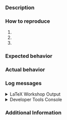 <!-- This is a suggested template for creating general issues, but you can use whatever you like. -->

### Description

<!-- Please describe/summarize the issue here. -->

### How to reproduce

<!-- Please describe how to reproduce the issue/problem, or suggested actions for new features. -->

1. 
2. 
3. 

### Expected behavior

<!-- Please describe what is expected. -->

### Actual behavior

<!-- Please describe what happens instead. -->

### Log messages

<!-- Please paste the log messages here. It is very important to identify problems. -->

<details>
<summary>LaTeX Workshop Output</summary>
<!-- To access the log, click the 'problems' icons on the statusbar, select 'OUTPUT', then select 'LaTeX Workshop' from the dropdown menu on the right. -->
</details>

<details>
<summary>Developer Tools Console</summary>
<!-- To access the log, click 'help' -> 'Toggle Developer Tools. Paste anything suspicious. -->
</details>

### Additional Information

<!-- Any additional information, configuration or data. -->
